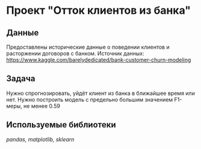 # Проект "Отток клиентов из банка"


## Данные

Предоставлены исторические данные о поведении клиентов и расторжении договоров с банком.
Источник данных: https://www.kaggle.com/barelydedicated/bank-customer-churn-modeling

## Задача

Нужно спрогнозировать, уйдёт клиент из банка в ближайшее время или нет. 
Нужно построить модель с предельно большим значением F1-меры, не менее 0.59


## Используемые библиотеки
*pandas, matplotlib, sklearn*
